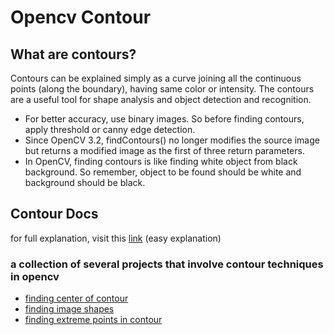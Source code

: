 # Opencv Contour

## What are contours?

Contours can be explained simply as a curve joining all the continuous points (along the boundary), having same color or intensity. The contours are a useful tool for shape analysis and object detection and recognition.

- For better accuracy, use binary images. So before finding contours, apply threshold or canny edge detection.
- Since OpenCV 3.2, findContours() no longer modifies the source image but returns a modified image as the first of three return parameters.
- In OpenCV, finding contours is like finding white object from black background. So remember, object to be found should be white and background should be black.

## Contour Docs
for full explanation, visit this [link](https://docs.opencv.org/3.4/d4/d73/tutorial_py_contours_begin.html) (easy explanation)

### a collection of several projects that involve contour techniques in opencv

- [finding center of contour](center-of-contour/)
- [finding image shapes](find-image-shape/)
- [finding extreme points in contour](find-extreme-points/)